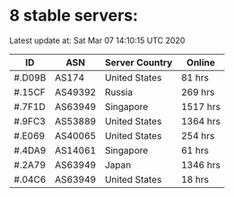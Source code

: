 # 8 stable servers:

Latest update at: Sat Mar 07 14:10:15 UTC 2020

| ID | ASN | Server Country | Online |
| -- | --- | -------------- | ------ |
| #.D09B | AS174 | United States | 81 hrs |
| #.15CF | AS49392 | Russia | 269 hrs |
| #.7F1D | AS63949 | Singapore | 1517 hrs |
| #.9FC3 | AS53889 | United States | 1364 hrs |
| #.E069 | AS40065 | United States | 254 hrs |
| #.4DA9 | AS14061 | Singapore | 61 hrs |
| #.2A79 | AS63949 | Japan | 1346 hrs |
| #.04C6 | AS63949 | United States | 18 hrs |

